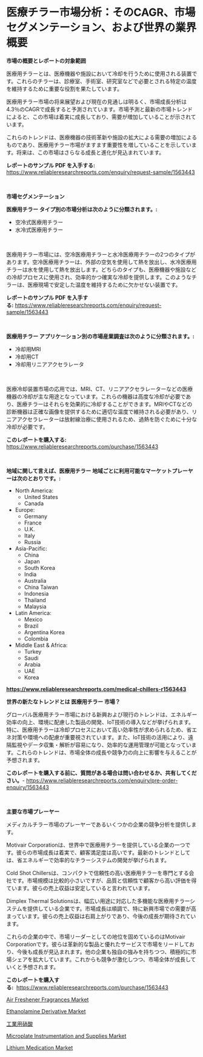 <p><h1>医療チラー市場分析：そのCAGR、市場セグメンテーション、および世界の業界概要</h1></p><p><strong>市場の概要とレポートの対象範囲</strong></p>
<p><p>医療用チラーとは、医療機器や施設において冷却を行うために使用される装置です。これらのチラーは、診療室、手術室、研究室などで必要とされる特定の温度を維持するために重要な役割を果たしています。</p><p>医療用チラー市場の将来展望および現在の見通しは明るく、市場成長分析は4.3％のCAGRで成長すると予測されています。市場予測と最新の市場トレンドによると、この市場は着実に成長しており、需要が増加していることが示されています。</p><p>これらのトレンドは、医療機器の技術革新や施設の拡大による需要の増加によるものであり、医療用チラー市場がますます重要性を増していることを示しています。将来は、この市場はさらなる成長と進化が見込まれています。</p></p>
<p><strong>レポートのサンプル PDF を入手する:</strong> <a href="https://www.reliableresearchreports.com/enquiry/request-sample/1563443">https://www.reliableresearchreports.com/enquiry/request-sample/1563443</a></p>
<p>&nbsp;</p>
<p><strong>市場セグメンテーション</strong></p>
<p><strong>医療用チラー タイプ別の市場分析は次のように分類されます。:</strong></p>
<p><ul><li>空冷式医療用チラー</li><li>水冷式医療用チラー</li></ul></p>
<p>&nbsp;</p>
<p><p>医療用チラー市場には、空冷医療用チラーと水冷医療用チラーの2つのタイプがあります。空冷医療用チラーは、外部の空気を使用して熱を放出し、水冷医療用チラーは水を使用して熱を放出します。どちらのタイプも、医療機器や施設などの冷却プロセスに使用され、効率的かつ確実な冷却を提供します。このようなチラーは、医療現場で安定した温度を維持するために欠かせない装置です。</p></p>
<p><strong>レポートのサンプル PDF を入手する:</strong>&nbsp;<a href="https://www.reliableresearchreports.com/enquiry/request-sample/1563443">https://www.reliableresearchreports.com/enquiry/request-sample/1563443</a></p>
<p>&nbsp;</p>
<p><strong> 医療用チラー アプリケーション別の市場産業調査は次のように分類されます。:</strong></p>
<p><ul><li>冷却用MRI</li><li>冷却用CT</li><li>冷却用リニアアクセラレータ</li></ul></p>
<p>&nbsp;</p>
<p><p>医療冷却装置市場の応用では、MRI、CT、リニアアクセラレーターなどの医療機器の冷却が主な用途となっています。これらの機器は高度な冷却が必要であり、医療チラーはそれらを効果的に冷却することができます。MRIやCTなどの診断機器は正確な画像を提供するために適切な温度で維持される必要があり、リニアアクセラレーターは放射線治療に使用されるため、過熱を防ぐために十分な冷却が必要です。</p></p>
<p><strong>このレポートを購入する:</strong>&nbsp; <a href="https://www.reliableresearchreports.com/purchase/1563443">https://www.reliableresearchreports.com/purchase/1563443</a></p>
<p>&nbsp;</p>
<p><strong>地域に関して言えば、医療用チラー 地域ごとに利用可能なマーケットプレーヤーは次のとおりです。:</strong></p>
<p><ul>
    <li>
        North America:
        <ul>
            <li>United States</li>
            <li>Canada</li>
        </ul>
    </li>
    <li>
        Europe:
        <ul>
            <li>Germany</li>
            <li>France</li>
            <li>U.K.</li>
            <li>Italy</li>
            <li>Russia</li>
        </ul>
    </li>
    <li>
        Asia-Pacific:
        <ul>
            <li>China</li>
            <li>Japan</li>
            <li>South Korea</li>
            <li>India</li>
            <li>Australia</li>
            <li>China Taiwan</li>
            <li>Indonesia</li>
            <li>Thailand</li>
            <li>Malaysia</li>
        </ul>
    </li>
    <li>
        Latin America:
        <ul>
            <li>Mexico</li>
            <li>Brazil</li>
            <li>Argentina Korea</li>
            <li>Colombia</li>
        </ul>
    </li>
    <li>
        Middle East & Africa:
        <ul>
            <li>Turkey</li>
            <li>Saudi</li>
            <li>Arabia</li>
            <li>UAE</li>
            <li>Korea</li>
        </ul>
    </li>
    </ul></p>
<p><strong><a href="https://www.reliableresearchreports.com/medical-chillers-r1563443">https://www.reliableresearchreports.com/medical-chillers-r1563443</a></strong>&nbsp;</p>
<p><strong>世界の新たなトレンドとは 医療用チラー 市場？</strong></p>
<p><p>グローバル医療用チラー市場における新興および現行のトレンドは、エネルギー効率の向上、環境に配慮した製品の開発、IoT技術の導入などが挙げられます。特に、医療用チラーは冷却プロセスにおいて高い効率性が求められるため、省エネ対策や環境への配慮が重要視されています。また、IoT技術の活用により、遠隔監視やデータ収集・解析が容易になり、効率的な運用管理が可能となっています。これらのトレンドは、市場全体の成長や競争力の向上に影響を与えることが予想されます。</p></p>
<p><strong>このレポートを購入する前に、質問がある場合は問い合わせるか、共有してください。</strong>- <a href="https://www.reliableresearchreports.com/enquiry/pre-order-enquiry/1563443">https://www.reliableresearchreports.com/enquiry/pre-order-enquiry/1563443</a></p>
<p>&nbsp;</p>
<p><strong>主要な市場プレーヤー</strong></p>
<p><p>メディカルチラー市場のプレーヤーであるいくつかの企業の競争分析を提供します。</p><p>Motivair Corporationは、世界中で医療用チラーを提供している企業の一つです。彼らの市場成長は着実で、顧客満足度は高いです。最新のトレンドとしては、省エネルギーで効率的なチラーシステムの開発が挙げられます。</p><p>Cold Shot Chillersは、コンパクトで信頼性の高い医療用チラーを専門とする会社です。市場規模は比較的小さいですが、品質と信頼性で顧客から高い評価を得ています。彼らの売上収益は安定していると言われています。</p><p>Dimplex Thermal Solutionsは、幅広い用途に対応した多機能な医療用チラーシステムを提供している企業です。市場成長は順調で、特に新興市場での需要が高まっています。彼らの売上収益は右肩上がりであり、今後の成長が期待されています。</p><p>これらの企業の中で、市場リーダーとしての地位を固めているのはMotivair Corporationです。彼らは革新的な製品と優れたサービスで市場をリードしており、今後も成長が見込まれます。他の企業も独自の強みを持ちつつ、積極的に市場シェアを拡大しています。これからも競争が激化しつつ、市場全体が成長していくと予想されます。</p></p>
<p><strong>このレポートを購入する:</strong>&nbsp;&nbsp;<a href="https://www.reliableresearchreports.com/purchase/1563443">https://www.reliableresearchreports.com/purchase/1563443</a></p>
<p><p><a href="https://issuu.com/reportprime-2/docs/air-freshener-fragrances-market-size-2030.pptx">Air Freshener Fragrances Market</a></p><p><a href="https://github.com/gulaimolin/Market-Research-Report-List-4/blob/main/ethanolamine-derivative-market.md">Ethanolamine Derivative Market</a></p><p><a href="https://github.com/JerelSchulit20231/Market-Research-Report-List-1/blob/main/651721365720.md">工業用硝酸</a></p><p><a href="https://www.linkedin.com/pulse/analyzing-microplate-instrumentation-supplies-market-global-industry-eq42f">Microplate Instrumentation and Supplies Market</a></p><p><a href="https://github.com/RoccoManning/Market-Research-Report-List-5/blob/main/lithium-medication-market.md">Lithium Medication Market</a></p></p>